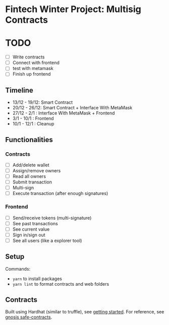# Fintech Winter Project: Multisig Contracts

# TODO

- [ ] Write contracts
- [ ] Connect with frontend
- [ ] test with metamask
- [ ] Finish up frontend

## Timeline

- 13/12 - 19/12: Smart Contract
- 20/12 - 26/12: Smart Contract + Interface With MetaMask
- 27/12 - 2/1 : Interface With MetaMask + Frontend
- 3/1 - 10/1 : Frontend
- 10/1 - 12/1 : Cleanup

## Functionalities

### Contracts

- [ ] Add/delete wallet
- [ ] Assign/remove owners
- [ ] Read all owners
- [ ] Submit transaction
- [ ] Multi-sign
- [ ] Execute transaction (after enough signatures)

### Frontend

- [ ] Send/receive tokens (multi-signature)
- [ ] See past transactions
- [ ] See current value
- [ ] Sign in/sign out
- [ ] See all users (like a explorer tool)

## Setup

Commands:

- `yarn` to install packages
- `yarn lint` to format contracts and web folders

## Contracts

Built using Hardhat (similar to truffle), see [getting started](https://hardhat.org/getting-started/). For reference, see [gnosis safe-contracts](https://github.com/gnosis/safe-contracts).

